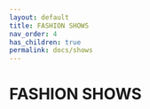 ```yaml
---
layout: default
title: FASHION SHOWS
nav_order: 4
has_children: true
permalink: docs/shows
---
```


# FASHION SHOWS
